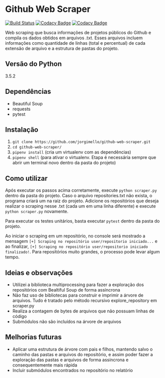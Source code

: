 # Github Web Scraper

[![Build Status](https://travis-ci.com/jorgimello/github-web-scraper.svg?branch=master)](https://travis-ci.com/jorgimello/github-web-scraper)
[![Codacy Badge](https://api.codacy.com/project/badge/Grade/16f28c79be014c7bb40557ecaf4de161)](https://www.codacy.com/app/jorgimello/github-web-scraper?utm_source=github.com&amp;utm_medium=referral&amp;utm_content=jorgimello/github-web-scraper&amp;utm_campaign=Badge_Grade)
[![Codacy Badge](https://api.codacy.com/project/badge/Coverage/16f28c79be014c7bb40557ecaf4de161)](https://www.codacy.com/app/jorgimello/github-web-scraper?utm_source=github.com&utm_medium=referral&utm_content=jorgimello/github-web-scraper&utm_campaign=Badge_Coverage)

Web scraping que busca informações de projetos públicos do Github e compila os dados obtidos em arquivos .txt. Esses arquivos incluem informações como quantidade de linhas (total e percentual) de cada extensão de arquivo e a estrutura de pastas do projeto.

## Versão do Python
3.5.2

## Dependências
- Beautiful Soup
- requests
- pytest

## Instalação
1. `git clone https://github.com/jorgimello/github-web-scraper.git`
2. `cd github-web-scraper/`
3. `pipenv install` (cria um virtualenv com as dependências)
4. `pipenv shell` (para ativar o virtualenv. Etapa é necessária sempre que abrir um terminal novo dentro da pasta do projeto)

## Como utilizar
Após executar os passos acima corretamente, execute `python scraper.py` dentro da pasta do projeto. Caso o arquivo repositories.txt não exista, o programa criará um na raiz do projeto. Adicione os repositórios que deseja realizar o scraping nesse .txt (cada um em uma linha diferente) e execute `python scraper.py` novamente.

Para executar os testes unitários, basta executar `pytest` dentro da pasta do projeto.

Ao iniciar o scraping em um repositório, no console será mostrado a mensagem `[+] Scraping no repositório user/repositorio iniciado...` e ao finalizar, `[+] Scraping no repositório user/repositorio iniciado finalizado!`. Para repositórios muito grandes, o processo pode levar algum tempo.

## Ideias e observações
- Utilizei a biblioteca multiprocessing para fazer a exploração dos repositórios com Bealtiful Soup de forma assíncrona
- Não faz uso de bibliotecas para construir e imprimir a árvore de arquivos. Tudo é tratado pelo método recursivo explore_repository em scraper.py
- Realiza a contagem de bytes de arquivos que não possuam linhas de código
- Submódulos não são incluídos na árvore de arquivos

## Melhorias futuras
- Aplicar uma estrutura de árvore com pais e filhos, mantendo salvo o caminho das pastas e arquivos do repositório, e assim poder fazer a exploração das pastas e arquivos de forma assíncrona e consequentemente mais rápida
- Incluir submódulos encontrados no repositório no relatório

